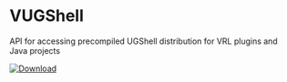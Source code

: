 # VUGShell
API for accessing precompiled UGShell distribution for VRL plugins and Java projects

[ ![Download](https://api.bintray.com/packages/miho/UG/VUGShell/images/download.svg) ](https://bintray.com/miho/UG/VUGShell/_latestVersion)

